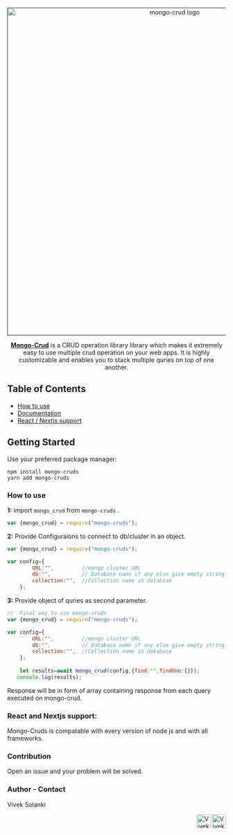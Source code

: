 <p align="center">
  <a href="" rel="noopener" target="_blank"><img width="756" src="https://user-images.githubusercontent.com/68116663/138152771-4c4b1bc5-86fa-4c67-aed6-abfc7f64b9e8.jpeg" alt="mongo-crud logo"></a></p>
</p>

<div align="center">

[**Mongo-Crud**]() is a CRUD operation library library which makes it extremely easy to use multiple crud operation on your web apps. It is highly customizable and enables you to stack multiple quries on top of one another.
</br>



</div>






Table of Contents
--
- [How to use](#how-to-use)
- [Documentation](#)
- [React / Nextjs support](#react-and-nextjs-support)


## Getting Started
Use your preferred package manager:
```
npm install mongo-cruds
yarn add mongo-cruds
```


### How to use

**1:** import `mongo_crud` from `mongo-cruds` .
<br />

```jsx
var {mongo_crud} = require("mongo-cruds");

```


**2:** Provide Configuraions to connect to db/cluster in an object.

```javascript
var {mongo_crud} = require("mongo-cruds");

var config={
        URL:"",         //mongo cluster URL
        db:"",          // Database name if any else give empty string
        collection:"",  //Collection name in database
    };
```

**3:** Provide object of quries as second parameter.

```javascript
//  Final way to use mongo-cruds
var {mongo_crud} = require("mongo-cruds");

var config={
        URL:"",         //mongo cluster URL
        db:"",          // Database name if any else give empty string
        collection:"",  //Collection name in database
    };
    
    let results=await mongo_crud(config,{find:"",findOne:{}});
   console.log(results);
```
Response will be in form of array containing response from each query executed on mongo-crud.



### React and Nextjs support:
Mongo-Cruds is compatable with every version of node js and with all frameworks.

### Contribution
Open an issue and your problem will be solved.


### Author - Contact
Vivek Solanki


<a href="https://www.linkedin.com/in/vivek-solanki-7779641b1/"><img src="https://github.com/iamhosseindhv/Rentaly/blob/master/Gifs/linkedin.png" alt="Vivek Solanki Linkedin profile" align="right" width="32" height="32"/></a>
<a href="mailto:solankivivek4140@gmail.com"><img src="https://github.com/iamhosseindhv/Rentaly/blob/master/Gifs/contact.png" alt="Vivek Solanki email address" align="right" width="32" height="32"/></a>

